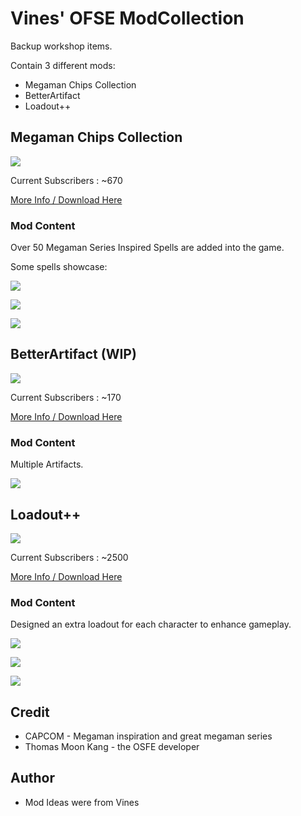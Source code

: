 # Vines' OFSE ModCollection
Backup workshop items.

Contain 3 different mods:

* Megaman Chips Collection
* BetterArtifact
* Loadout++





## Megaman Chips Collection

![](https://steamuserimages-a.akamaihd.net/ugc/1007061608878066881/979025F413F17283D8801C333E58BA1715B8DEDA/?imw=268&imh=268&ima=fit&impolicy=Letterbox&imcolor=%23000000&letterbox=true)

Current Subscribers : ~670

[More Info / Download Here](https://steamcommunity.com/sharedfiles/filedetails/?id=2040863459)



### Mod Content

Over 50 Megaman Series Inspired Spells are added into the game.



Some spells showcase:

![](https://steamuserimages-a.akamaihd.net/ugc/1007061608882602448/626EE87BEC21754B213BE38761400F3A115E8BB2/?imw=637&imh=358&ima=fit&impolicy=Letterbox&imcolor=%23000000&letterbox=true)

![](https://steamuserimages-a.akamaihd.net/ugc/1007061608885263207/743F1773EF97F8F307773559151CB0366167A0BA/?imw=637&imh=358&ima=fit&impolicy=Letterbox&imcolor=%23000000&letterbox=true)

![](https://steamuserimages-a.akamaihd.net/ugc/1007061608885264283/7D408D9FC7229F3AD6715821307A367E4430297B/?imw=637&imh=358&ima=fit&impolicy=Letterbox&imcolor=%23000000&letterbox=true)







## BetterArtifact (WIP)

![](https://steamuserimages-a.akamaihd.net/ugc/1007061608877945628/A5C8DC1FCAE24643FE9EA19B509EFBF4EFE7F9E7/?imw=268&imh=268&ima=fit&impolicy=Letterbox&imcolor=%23000000&letterbox=true)

Current Subscribers : ~170

[More Info / Download Here](https://steamcommunity.com/sharedfiles/filedetails/?id=2039525141)



### Mod Content

Multiple Artifacts.

![](https://steamuserimages-a.akamaihd.net/ugc/1007061608877963098/EB54A5BFE8B0C76D91C969EE9D56390491EB1FE5/?imw=637&imh=358&ima=fit&impolicy=Letterbox&imcolor=%23000000&letterbox=true)







## Loadout++

![](https://steamuserimages-a.akamaihd.net/ugc/1007059374092758164/84658BD70EE27DD3914C86995CFBD7736622CB37/?imw=268&imh=268&ima=fit&impolicy=Letterbox&imcolor=%23000000&letterbox=true)

Current Subscribers : ~2500

[More Info / Download Here](https://steamcommunity.com/sharedfiles/filedetails/?id=2039428448)



### Mod Content

Designed an extra loadout for each character to enhance gameplay.

![](https://steamuserimages-a.akamaihd.net/ugc/1011562300639183627/CD4D60E1ECAE17CFC8D321135949A7F9C4BC0F10/?imw=637&imh=358&ima=fit&impolicy=Letterbox&imcolor=%23000000&letterbox=true)

![](https://steamuserimages-a.akamaihd.net/ugc/1007059430920950368/1C451FFE37F3758BD1C4E5DA1AD2F70284E19F9A/?imw=637&imh=358&ima=fit&impolicy=Letterbox&imcolor=%23000000&letterbox=true)

![](https://steamuserimages-a.akamaihd.net/ugc/1007059430920949937/8C8C47E83B1511D789FD14DFEFA7011A06487733/?imw=637&imh=358&ima=fit&impolicy=Letterbox&imcolor=%23000000&letterbox=true)





## Credit

- CAPCOM - Megaman inspiration and great megaman series
- Thomas Moon Kang - the OSFE developer



## Author

* Mod Ideas were from Vines

